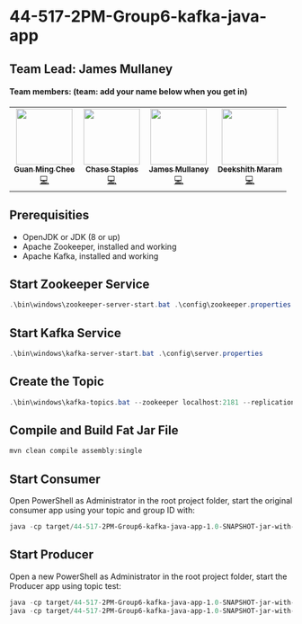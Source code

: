 # 44-517-2PM-Group6-kafka-java-app

## Team Lead: James Mullaney 

#### Team members: (team: add your name below when you get in)
<table>
  <tr>
  <td align="center"><a href="https://github.com/GuanMingChee"><img src="https://media-exp1.licdn.com/dms/image/C4E03AQFGCcqJt0vhMw/profile-displayphoto-shrink_800_800/0/1579219859147?e=1618444800&v=beta&t=7O8YlngIKOk8uvVM3E68Sv_VFgb7Da5xC9lz6PejEGQ" width="100px;" alt=""/><br /><sub><b>Guan Ming Chee</b></sub></a><br /><a href="https://github.com/GuanMingChee" title="Code">💻</a></td>
  <td align="center"><a href="https://github.com/ChaseStaples"><img src="https://avatars.githubusercontent.com/ChaseStaples" width="100px;" alt=""/><br /><sub><b>Chase Staples</b></sub></a><br /><a href="https://github.com/ChaseStaples" title="Code">💻</a></td>
   <td align="center"><a href="https://github.com/JamesRMullaney"><img src="https://avatars.githubusercontent.com/JamesRMullaney
" width="100px;" alt=""/><br /><sub><b>James Mullaney</b></sub></a><br /><a href="https://github.com/JamesRMullaney" title="Code">💻</a></td>
     <td align="center"><a href="https://github.com/Dixith1196"><img src="https://avatars.githubusercontent.com/u/60023341?s=460&u=fb45357be42f7f2b97401c4e7f6e607b781c8f8b&v=4" width="100px;" alt=""/><br /><sub><b>Deekshith Maram</b></sub></a><br /><a href="https://github.com/Dixith1196" title="Code">💻</a></td>
  </tr>
</table>

## Prerequisities

* OpenJDK or JDK (8 or up)
* Apache Zookeeper, installed and working
* Apache Kafka, installed and working

## Start Zookeeper Service

```PowerShell
.\bin\windows\zookeeper-server-start.bat .\config\zookeeper.properties
```

## Start Kafka Service

```PowerShell
.\bin\windows\kafka-server-start.bat .\config\server.properties
```

## Create the Topic

```PowerShell
.\bin\windows\kafka-topics.bat --zookeeper localhost:2181 --replication-factor 1 --partitions 1 --create --topic TOPIC-NAME-HERE
```

## Compile and Build Fat Jar File

```PowerShell
mvn clean compile assembly:single
```

## Start Consumer

Open PowerShell as Administrator in the root project folder, start the original consumer app using your topic and group ID with:

```PowerShell
java -cp target/44-517-2PM-Group6-kafka-java-app-1.0-SNAPSHOT-jar-with-dependencies.jar edu.nwmissouri.bigdatasec2group6.kafka.Consumer test group1
```

## Start Producer

Open a new PowerShell as Administrator in the root project folder, start the Producer app using topic test:

```PowerShell
java -cp target/44-517-2PM-Group6-kafka-java-app-1.0-SNAPSHOT-jar-with-dependencies.jar edu.nwmissouri.bigdatasec2group6.kafka.ProducerByChase test
java -cp target/44-517-2PM-Group6-kafka-java-app-1.0-SNAPSHOT-jar-with-dependencies.jar edu.nwmissouri.bigdatasec2group6.kafka.ProducerByChee test
```

